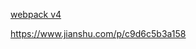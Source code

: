 [webpack v4](https://github.com/webpack/webpack/releases/tag/v4.0.0)

https://www.jianshu.com/p/c9d6c5b3a158